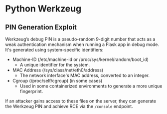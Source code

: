 # Python Werkzeug

## PIN Generation Exploit

Werkzeug’s debug PIN is a pseudo-random 9-digit number that acts as a weak authentication mechanism when running a Flask app in debug mode. It's generated using system-specific identifiers:

- Machine-ID (/etc/machine-id or /proc/sys/kernel/random/boot_id)
    - A unique identifier for the system.
- MAC Address (/sys/class/net/eth0/address)
    - The network interface's MAC address, converted to an integer.
- Cgroup (/proc/self/cgroup) (in some cases)
    - Used in some containerized environments to generate a more unique fingerprint.

If an attacker gains access to these files on the server, they can generate the Werkzeug PIN and achieve RCE via the `/console` endpoint.